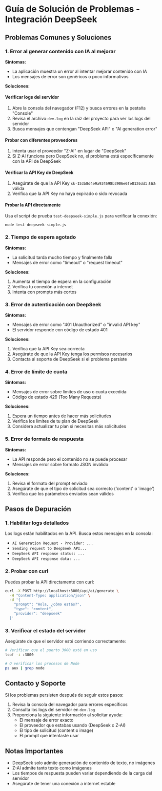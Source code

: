 # Guía de Solución de Problemas - Integración DeepSeek

## Problemas Comunes y Soluciones

### 1. Error al generar contenido con IA al mejorar

**Síntomas:**
- La aplicación muestra un error al intentar mejorar contenido con IA
- Los mensajes de error son genéricos o poco informativos

**Soluciones:**

#### Verificar logs del servidor
1. Abre la consola del navegador (F12) y busca errores en la pestaña "Console"
2. Revisa el archivo `dev.log` en la raíz del proyecto para ver los logs del servidor
3. Busca mensajes que contengan "DeepSeek API" o "AI generation error"

#### Probar con diferentes proveedores
1. Intenta usar el proveedor "Z-AI" en lugar de "DeepSeek"
2. Si Z-AI funciona pero DeepSeek no, el problema está específicamente con la API de DeepSeek

#### Verificar la API Key de DeepSeek
1. Asegúrate de que la API Key `sk-153b8d4e9a934698b3906e6fe8126dd1` sea válida
2. Verifica que la API Key no haya expirado o sido revocada

#### Probar la API directamente
Usa el script de prueba `test-deepseek-simple.js` para verificar la conexión:

```bash
node test-deepseek-simple.js
```

### 2. Tiempo de espera agotado

**Síntomas:**
- La solicitud tarda mucho tiempo y finalmente falla
- Mensajes de error como "timeout" o "request timeout"

**Soluciones:**
1. Aumenta el tiempo de espera en la configuración
2. Verifica tu conexión a internet
3. Intenta con prompts más cortos

### 3. Error de autenticación con DeepSeek

**Síntomas:**
- Mensajes de error como "401 Unauthorized" o "invalid API key"
- El servidor responde con código de estado 401

**Soluciones:**
1. Verifica que la API Key sea correcta
2. Asegúrate de que la API Key tenga los permisos necesarios
3. Contacta al soporte de DeepSeek si el problema persiste

### 4. Error de límite de cuota

**Síntomas:**
- Mensajes de error sobre límites de uso o cuota excedida
- Código de estado 429 (Too Many Requests)

**Soluciones:**
1. Espera un tiempo antes de hacer más solicitudes
2. Verifica los límites de tu plan de DeepSeek
3. Considera actualizar tu plan si necesitas más solicitudes

### 5. Error de formato de respuesta

**Síntomas:**
- La API responde pero el contenido no se puede procesar
- Mensajes de error sobre formato JSON inválido

**Soluciones:**
1. Revisa el formato del prompt enviado
2. Asegúrate de que el tipo de solicitud sea correcto ('content' o 'image')
3. Verifica que los parámetros enviados sean válidos

## Pasos de Depuración

### 1. Habilitar logs detallados
Los logs están habilitados en la API. Busca estos mensajes en la consola:
- `AI Generation Request - Provider: ...`
- `Sending request to DeepSeek API...`
- `DeepSeek API response status: ...`
- `DeepSeek API response data: ...`

### 2. Probar con curl
Puedes probar la API directamente con curl:

```bash
curl -X POST http://localhost:3000/api/ai/generate \
  -H "Content-Type: application/json" \
  -d '{
    "prompt": "Hola, ¿cómo estás?",
    "type": "content",
    "provider": "deepseek"
  }'
```

### 3. Verificar el estado del servidor
Asegúrate de que el servidor esté corriendo correctamente:

```bash
# Verificar que el puerto 3000 esté en uso
lsof -i :3000

# O verificar los procesos de Node
ps aux | grep node
```

## Contacto y Soporte

Si los problemas persisten después de seguir estos pasos:

1. Revisa la consola del navegador para errores específicos
2. Consulta los logs del servidor en `dev.log`
3. Proporciona la siguiente información al solicitar ayuda:
   - El mensaje de error exacto
   - El proveedor que estabas usando (DeepSeek o Z-AI)
   - El tipo de solicitud (content o image)
   - El prompt que intentaste usar

## Notas Importantes

- DeepSeek solo admite generación de contenido de texto, no imágenes
- Z-AI admite tanto texto como imágenes
- Los tiempos de respuesta pueden variar dependiendo de la carga del servidor
- Asegúrate de tener una conexión a internet estable